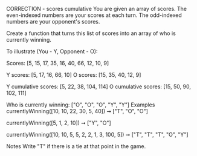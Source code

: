 CORRECTION - scores cumulative
You are given an array of scores. The even-indexed numbers are your scores at each turn. The odd-indexed numbers are your opponent's scores.

Create a function that turns this list of scores into an array of who is currently winning.

To illustrate (You - Y, Opponent - O):

Scores: [5, 15, 17, 35, 16, 40, 66, 12, 10, 9]

Y scores: [5, 17, 16, 66, 10]
O scores: [15, 35, 40, 12, 9]

Y cumulative scores: [5, 22, 38, 104, 114]
O cumulative scores: [15, 50, 90, 102, 111]

Who is currently winning: ["O", "O", "O", "Y", "Y"]
Examples
currentlyWinning([10, 10, 22, 30, 5, 40]) ➞ ["T", "O", "O"]

currentlyWinning([5, 1, 2, 10]) ➞ ["Y", "O"]

currentlyWinning([10, 10, 5, 5, 2, 2, 1, 3, 100, 5]) ➞ ["T", "T", "T", "O", "Y"]

Notes
Write "T" if there is a tie at that point in the game.